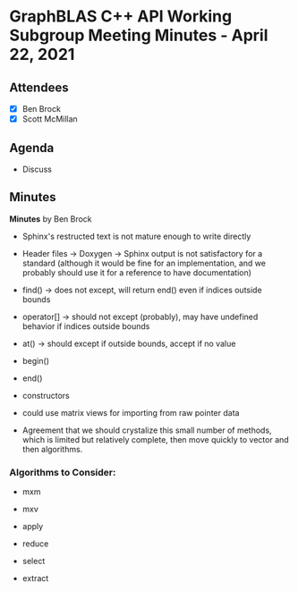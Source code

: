 # GraphBLAS C++ API Working Subgroup Meeting Minutes - April 22, 2021

## Attendees
- [X] Ben Brock
- [X] Scott McMillan

## Agenda

- Discuss 

## Minutes

**Minutes** by Ben Brock

- Sphinx's restructed text is not mature enough to write directly
- Header files -> Doxygen -> Sphinx output is not satisfactory for a standard
  (although it would be fine for an implementation, and we probably should use it for a reference to have documentation)

- find() -> does not except, will return end() even if indices outside bounds
- operator[] -> should not except (probably), may have undefined behavior if indices outside bounds

- at() -> should except if outside bounds, accept if no value

- begin()
- end()

- constructors

- could use matrix views for importing from raw pointer data

- Agreement that we should crystalize this small number of methods,
  which is limited but relatively complete, then move quickly to vector and
  then algorithms.

### Algorithms to Consider:

- mxm

- mxv

- apply

- reduce

- select

- extract
